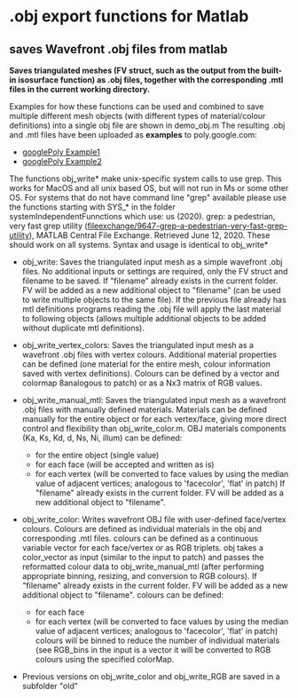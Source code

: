 # .obj export functions for Matlab
## saves Wavefront .obj files from matlab

**Saves triangulated meshes (FV struct, such as the output from the built-in isosurface function) as .obj files, together with the corresponding .mtl files in the current working directory.**

Examples for how these functions can be used and combined to save multiple different mesh objects (with different types of material/colour definitions) into a single obj file are shown in demo_obj.m 
The resulting .obj and .mtl files have been uploaded as **examples** to poly.google.com: 
- [googlePoly Example1](https://poly.google.com/view/5N0rs0RgEQV)
- [googlePoly Example2](https://poly.google.com/view/60c2exp4Riu)

The functions obj_write* make unix-specific system calls to use grep. This works for MacOS and all unix based OS, but will not run in Ms or some other OS. For systems that do not have command line "grep" available please use the functions starting with SYS_* in the folder systemIndependentFunnctions which use: 
us (2020). grep: a pedestrian, very fast grep utility ([fileexchange/9647-grep-a-pedestrian-very-fast-grep-utility](https://www.mathworks.com/matlabcentral/fileexchange/9647-grep-a-pedestrian-very-fast-grep-utility)), MATLAB Central File Exchange. Retrieved June 12, 2020. 
These should work on all systems. Syntax and usage is identical to obj_write*

- obj_write: 
Saves the triangulated input mesh as a simple wavefront .obj files. No additional inputs or settings are required, only the FV struct and filename to be saved. 
If "filename" already exists in the current folder. FV will be added as a new additional object to "filename" (can be used to write multiple objects to the same file). 
If the previous file already has mtl definitions programs reading the .obj file will apply the last material to following objects (allows multiple additional objects to be added without duplicate mtl definitions).

- obj_write_vertex_colors: 
Saves the triangulated input mesh as a wavefront .obj files with vertex colours. Additional material properties can be defined (one material for the entire mesh, colour information saved with vertex definitions). Colours can be defined by a vector and colormap 8analogous to patch) or as a Nx3 matrix of RGB values.

- obj_write_manual_mtl: 
Saves the triangulated input mesh as a wavefront .obj files with manually defined materials. Materials can be defined manually for the entire object or for each vertex/face, giving more direct control and flexibility than obj_write_color.m. 
OBJ materials components (Ka, Ks, Kd, d, Ns, Ni, illum) can be defined: 
	- for the entire object (single value) 
	- for each face (will be accepted and written as is) 
	- for each vertex (will be converted to face values by using the median 
value of adjacent vertices; analogous to 'facecolor', 'flat' in patch) 
If "filename" already exists in the current folder. FV will be added as a new additional object to "filename".

- obj_write_color: 
Writes wavefront OBJ file with user-defined face/vertex colours. 
Colours are defined as individual materials in the obj and corresponding .mtl files. colours can be defined as a continuous variable vector for each 
face/vertex or as RGB triplets. obj takes a color_vector as input (similar to the input to patch) and passes the reformatted colour data to obj_write_manual_mtl (after performing appropriate binning, resizing, and conversion to RGB colours). 
If "filename" already exists in the current folder. FV will be added as a new additional object to "filename". 
colours can be defined: 
	- for each face 
	- for each vertex (will be converted to face values by using the median value of adjacent vertices; analogous to 'facecolor', 'flat' in patch) 
colours will be binned to reduce the number of individual materials (see RGB_bins in the input is a vector it will be converted to RGB colours using the specified colorMap.

- Previous versions on obj_write_color and obj_write_RGB are saved in a subfolder "old"
